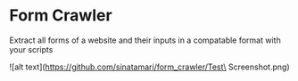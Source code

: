 # Form Crawler

Extract all forms of a website and their inputs in a compatable format with your scripts

![alt text](https://github.com/sinatamari/form_crawler/Test\ Screenshot.png)
